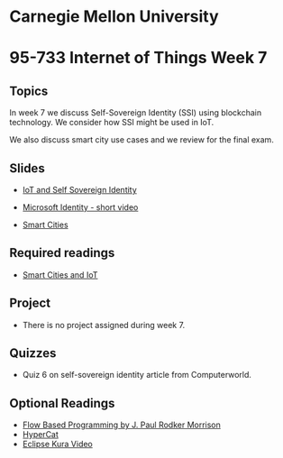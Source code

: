 # Carnegie Mellon University

# 95-733 Internet of Things Week 7

## Topics

In week 7 we discuss Self-Sovereign Identity (SSI) using blockchain technology.
We consider how SSI might be used in IoT.

We also discuss smart city use cases and we review for the final exam.

## Slides

+ [IoT and Self Sovereign Identity](https://www.andrew.cmu.edu/user/mm6/95-733/PowerPoint/06_IoTandSelfSovereignIdentity.pdf)

+ [Microsoft Identity - short video](https://www.microsoft.com/en-us/security/business/solutions/decentralized-identity)

+ [Smart Cities](https://www.andrew.cmu.edu/user/mm6/95-733/PowerPoint/06_Smart_Cities.pdf)


<!--
+ [Flow Programming and Edge Analytics](https://www.andrew.cmu.edu/user/mm6/95-733/PowerPoint/07_FlowProgramming.pdf)
-->

## Required readings

+ [Smart Cities and IoT](https://www.tandfonline.com/doi/full/10.1080/15228053.2019.1587572)

## Project

+ There is no project assigned during week 7.

## Quizzes

+ Quiz 6 on self-sovereign identity article from Computerworld.

<!--
## Video Lectures

+ [20_Lecture7](https://heinzcollege.mediasite.com/Mediasite/Play/2935e6dcc4d945b89ca9c3bb0ff9e43e1d)

## Student presentations

+ [21_StudentPresentations](https://heinzcollege.mediasite.com/Mediasite/Play/32d1d07e8dfe4280aa1d56064b9983e91d)
-->
## Optional Readings

+ [Flow Based Programming by J. Paul Rodker Morrison](https://youtu.be/up2yhNTsaDs)
+ [HyperCat](https://youtu.be/6Ps8iEGRi1U)
+ [Eclipse Kura Video](https://www.youtube.com/watch?v=ia8cLnR1uFI)

